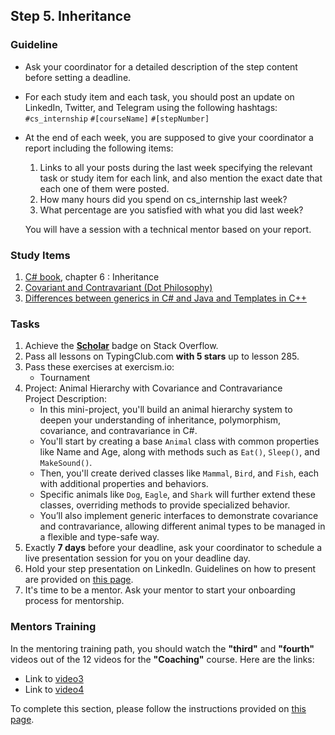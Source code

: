 ## Step 5. Inheritance

### Guideline

- Ask your coordinator for a detailed description of the step content before setting a deadline.

- For each study item and each task, you should post an update on LinkedIn, Twitter, and Telegram using the following hashtags:
`#cs_internship`
`#[courseName]`
`#[stepNumber]`

- At the end of each week, you are supposed to give your coordinator a report including the following items:
  1. Links to all your posts during the last week specifying the relevant task or study item for each link, and also mention the exact date that each one of them were posted.
  2. How many hours did you spend on cs_internship last week?
  3. What percentage are you satisfied with what you did last week?
  
  You will have a session with a technical mentor based on your report.
  
### Study Items

 1. [C# book](https://www.oreilly.com/library/view/programming-c-12/9781098158354/), chapter 6 : Inheritance
 2. [Covariant and Contravariant (Dot Philosophy)](https://mehrandvd.com/2016/06/18/covariant-and-contravariant/) 
 3. [Differences between generics in C# and Java and Templates in C++](https://stackoverflow.com/questions/31693/what-are-the-differences-between-generics-in-c-sharp-and-java-and-templates-i)

### Tasks

 1. Achieve the **[Scholar](https://stackoverflow.com/help/badges/10/scholar)** badge on Stack Overflow.
 2. Pass all lessons on TypingClub.com **with 5 stars** up to lesson 285.
 3. Pass these exercises at exercism.io:
    - Tournament
 4. Project: Animal Hierarchy with Covariance and Contravariance<br>
    Project Description:
    - In this mini-project, you'll build an animal hierarchy system to deepen your understanding of inheritance, polymorphism, covariance, and contravariance in C#.
    - You'll start by creating a base `Animal` class with common properties like Name and Age, along with methods such as `Eat()`, `Sleep()`, and `MakeSound()`. 
    - Then, you'll create derived classes like `Mammal`, `Bird`, and `Fish`, each with additional properties and behaviors.
    - Specific animals like `Dog`, `Eagle`, and `Shark` will further extend these classes, overriding methods to provide specialized behavior.
    - You’ll also implement generic interfaces to demonstrate covariance and contravariance, allowing different animal types to be managed in a flexible and type-safe way.
 6. Exactly **7 days** before your deadline, ask your coordinator to schedule a live presentation session for you on your deadline day.
 7. Hold your step presentation on LinkedIn. Guidelines on how to present are provided on [this page](https://github.com/cs-internship/cs-internship-spec/blob/master/courses/presentation-guidelines.md).
 8.	It's time to be a mentor. Ask your mentor to start your onboarding process for mentorship.


### Mentors Training

In the mentoring training path, you should watch the **"third"** and **"fourth"** videos out of the 12 videos for the **"Coaching"** course. Here are the links:

- Link to [video3](https://drive.google.com/drive/folders/1O4JD5_fs6ako8-kvxhjv7_1qg6eoawvN?usp=share_link)
- Link to [video4](https://drive.google.com/drive/folders/1v38qtor7nZ00mPQDNbke8BNwgHK_vb6K)

To complete this section, please follow the instructions provided on [this page](https://github.com/cs-internship/cs-internship-spec/blob/master/courses/mentoring-workshops-instruction.md).
